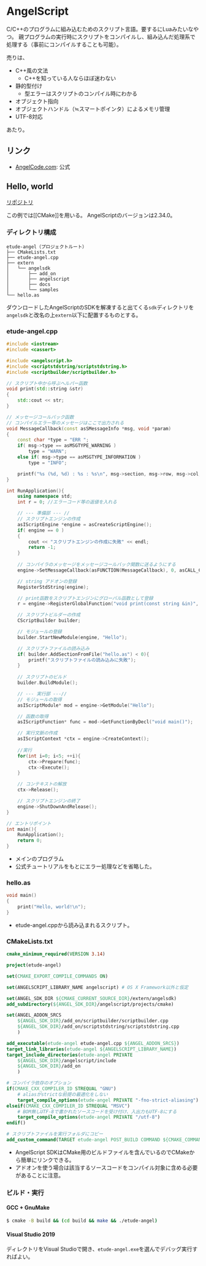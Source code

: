 # AngelScript
C/C++のプログラムに組み込むためのスクリプト言語。要するにLuaみたいなやつ。
親プログラムの実行時にスクリプトをコンパイルし、組み込んだ処理系で処理する（事前にコンパイルすることも可能）。

売りは、

- C++風の文法
  - C++を知っている人ならほぼ迷わない
- 静的型付け
  - 型エラーはスクリプトのコンパイル時にわかる
- オブジェクト指向
- オブジェクトハンドル（≒スマートポインタ）によるメモリ管理
- UTF-8対応

あたり。

## リンク
- [AngelCode.com](https://www.angelcode.com/): 公式


## Hello, world
[リポジトリ](https://github.com/suzusime/etude-angel)

この例では[[CMake]]を用いる。
AngelScriptのバージョンは2.34.0。

### ディレクトリ構成
```
etude-angel（プロジェクトルート）
├── CMakeLists.txt
├── etude-angel.cpp
├── extern
│   └── angelsdk
│       ├── add_on
│       ├── angelscript
│       ├── docs
│       └── samples
└── hello.as
```

ダウンロードしたAngelScriptのSDKを解凍すると出てくる`sdk`ディレクトリを`angelsdk`と改名の上`extern`以下に配置するものとする。

### etude-angel.cpp
```cpp
#include <iostream>
#include <cassert>

#include <angelscript.h>
#include <scriptstdstring/scriptstdstring.h>
#include <scriptbuilder/scriptbuilder.h>

// スクリプト中から呼ぶヘルパー函数
void print(std::string &str)
{
    std::cout << str;
}

// メッセージコールバック函数
// コンパイルエラー等のメッセージはここで出力される
void MessageCallback(const asSMessageInfo *msg, void *param)
{
	const char *type = "ERR ";
	if( msg->type == asMSGTYPE_WARNING ) 
		type = "WARN";
	else if( msg->type == asMSGTYPE_INFORMATION ) 
		type = "INFO";

	printf("%s (%d, %d) : %s : %s\n", msg->section, msg->row, msg->col, type, msg->message);
}

int RunApplication(){
    using namespace std;
    int r = 0; //エラーコード等の返値を入れる

    // --- 準備部 --- //
    // スクリプトエンジンの作成
	asIScriptEngine *engine = asCreateScriptEngine();
	if( engine == 0 )
	{
		cout << "スクリプトエンジンの作成に失敗" << endl;
		return -1;
	}
    
    // コンパイラのメッセージをメッセージコールバック関数に送るようにする
	engine->SetMessageCallback(asFUNCTION(MessageCallback), 0, asCALL_CDECL);

    // string アドオンの登録
    RegisterStdString(engine);

    // print函数をスクリプトエンジンにグローバル函数として登録
    r = engine->RegisterGlobalFunction("void print(const string &in)", asFUNCTION(print), asCALL_CDECL); assert(r>=0);

    // スクリプトビルダーの作成
    CScriptBuilder builder;

    // モジュールの登録
    builder.StartNewModule(engine, "Hello");

    // スクリプトファイルの読み込み
    if( builder.AddSectionFromFile("hello.as") < 0){
        printf("スクリプトファイルの読み込みに失敗");
    }
    
    // スクリプトのビルド
    builder.BuildModule();

    // --- 実行部 ---//
    // モジュールの取得
    asIScriptModule* mod = engine->GetModule("Hello");

    // 函数の取得
    asIScriptFunction* func = mod->GetFunctionByDecl("void main()");

    // 実行文脈の作成
    asIScriptContext *ctx = engine->CreateContext();
    
    //実行
    for(int i=0; i<5; ++i){
        ctx->Prepare(func);
        ctx->Execute();
    }

    // コンテキストの解放
    ctx->Release();

    // スクリプトエンジンの終了
	engine->ShutDownAndRelease();
}

// エントリポイント
int main(){
    RunApplication();
    return 0;
}
```

- メインのプログラム
- 公式チュートリアルをもとにエラー処理などを省略した。

### hello.as
```cpp
void main()
{
    print("Hello, world!\n");
}
```

- etude-angel.cppから読み込まれるスクリプト。

### CMakeLists.txt
```cmake
cmake_minimum_required(VERSION 3.14)

project(etude-angel)

set(CMAKE_EXPORT_COMPILE_COMMANDS ON)

set(ANGELSCRIPT_LIBRARY_NAME angelscript) # OS X Framework以外と仮定

set(ANGEL_SDK_DIR ${CMAKE_CURRENT_SOURCE_DIR}/extern/angelsdk)
add_subdirectory(${ANGEL_SDK_DIR}/angelscript/projects/cmake)

set(ANGEL_ADDON_SRCS
    ${ANGEL_SDK_DIR}/add_on/scriptbuilder/scriptbuilder.cpp
    ${ANGEL_SDK_DIR}/add_on/scriptstdstring/scriptstdstring.cpp
    )

add_executable(etude-angel etude-angel.cpp ${ANGEL_ADDON_SRCS})
target_link_libraries(etude-angel ${ANGELSCRIPT_LIBRARY_NAME})
target_include_directories(etude-angel PRIVATE
    ${ANGEL_SDK_DIR}/angelscript/include
    ${ANGEL_SDK_DIR}/add_on
    )

# コンパイラ依存のオプション
if(CMAKE_CXX_COMPILER_ID STREQUAL "GNU")
    # aliasがstrictな前提の最適化をしない
    target_compile_options(etude-angel PRIVATE "-fno-strict-aliasing")
elseif(CMAKE_CXX_COMPILER_ID STREQUAL "MSVC")
    # BOM無しUTF-8で書かれたソースコードを受け付け、入出力もUTF-8にする
    target_compile_options(etude-angel PRIVATE "/utf-8")
endif()

# スクリプトファイルを実行フォルダにコピー
add_custom_command(TARGET etude-angel POST_BUILD COMMAND ${CMAKE_COMMAND} -E copy ${CMAKE_CURRENT_SOURCE_DIR}/hello.as $<TARGET_FILE_DIR:etude-angel>)
```

- AngelScript SDKはCMake用のビルドファイルを含んでいるのでCMakeから簡単にリンクできる。
- アドオンを使う場合は該当するソースコードをコンパイル対象に含める必要があることに注意。

### ビルド・実行
#### GCC + GnuMake
```sh
$ cmake -B build && (cd build && make && ./etude-angel)
```

#### Visual Studio 2019
ディレクトリをVisual Studioで開き、`etude-angel.exe`を選んでデバッグ実行すればよい。
